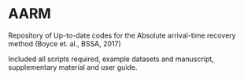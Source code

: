 # AARM
Repository of Up-to-date codes for the Absolute arrival-time recovery method (Boyce et. al., BSSA, 2017)

Included all scripts required, example datasets and manuscript, supplementary material and user guide.
